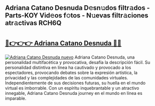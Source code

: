 ## Adriana Catano Desnuda D𝚎sn𝚞dos filtr𝚊dos - Parts-KOY Vid𝚎os f𝚘tos - N𝚞evas filtr𝚊ciones atr𝚊ctivas RCH6Q

# <h2><a href="http://mb9ufos.tromn.icu/?c=Adriana+Catano+Desnuda">🔗👉👉👉 Adriana Catano Desnuda 🔗🔗</a></h2>

[![Adriana Catano Desnuda nuevo](https://i.imgur.com/pEAQMta.gif)](http://mb9ufos.tromn.icu/?c=Adriana+Catano+Desnuda)
Adriana Catano Desnuda, una personalidad multifacética y provocativa, desafía la descripción fácil. Su personalidad distintiva en línea ha cautivado y provocado a los espectadores, provocando debates sobre la expresión artística, la privacidad y las complejidades de las comunidades virtuales. Independientemente de sus decisiones futuras, su huella en el mundo virtual es imborrable. Con un espíritu inquebrantable y un atractivo innegable, Adriana Catano Desnuda journey en el mundo en línea es imparable.
